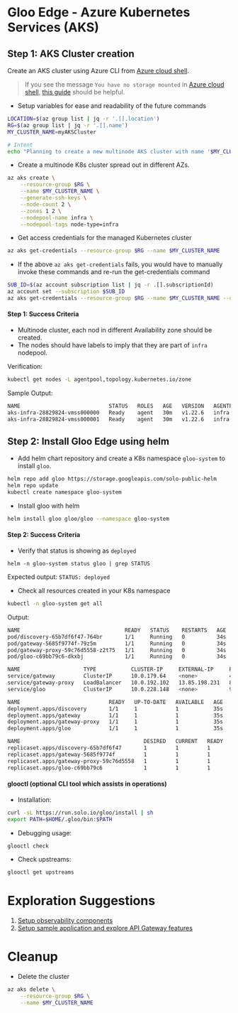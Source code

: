 # Gloo Edge - Azure Kubernetes Services (AKS)

## Step 1: AKS Cluster creation

Create an AKS cluster using Azure CLI from [Azure cloud shell](https://shell.azure.com).

> If you see the message `You have no storage mounted` in [Azure cloud shell](https://shell.azure.com), [this guide](https://docs.microsoft.com/en-us/azure/cloud-shell/persisting-shell-storage) should be helpful.

- Setup variables for ease and readability of the future commands
```bash 
LOCATION=$(az group list | jq -r '.[].location')
RG=$(az group list | jq -r '.[].name')
MY_CLUSTER_NAME=myAKSCluster

# Intent 
echo "Planning to create a new multinode AKS cluster with name '$MY_CLUSTER_NAME' in Resource Group '$RG' at '$LOCATION'."
```

- Create a multinode K8s cluster spread out in different AZs.
```bash
az aks create \
    --resource-group $RG \
    --name $MY_CLUSTER_NAME \
    --generate-ssh-keys \
    --node-count 2 \
    --zones 1 2 \
    --nodepool-name infra \
    --nodepool-tags node-type=infra
```

- Get access credentials for the managed Kubernetes cluster
```bash
az aks get-credentials --resource-group $RG --name $MY_CLUSTER_NAME 
```

- If the above `az aks get-credentials` fails, you would have to manually invoke these commands and re-run the get-credentials command
```bash
SUB_ID=$(az account subscription list | jq -r .[].subscriptionId)
az account set --subscription $SUB_ID
az aks get-credentials --resource-group $RG --name $MY_CLUSTER_NAME --overwrite-existing
```

#### Step 1: Success Criteria

- Multinode cluster, each nod in different Availability zone should be created.
- The nodes should have labels to imply that they are part of `infra` nodepool.

Verification:
```bash
kubectl get nodes -L agentpool,topology.kubernetes.io/zone
```

Sample Output:
```bash
NAME                            STATUS   ROLES   AGE   VERSION   AGENTPOOL   ZONE
aks-infra-28829824-vmss000000   Ready    agent   30m   v1.22.6   infra       southcentralus-1
aks-infra-28829824-vmss000001   Ready    agent   30m   v1.22.6   infra       southcentralus-2
```

## Step 2: Install Gloo Edge using helm

- Add helm chart repository and create a K8s namespace `gloo-system` to install `gloo`.
```bash
helm repo add gloo https://storage.googleapis.com/solo-public-helm
helm repo update
kubectl create namespace gloo-system
```

- Install gloo with helm
```bash
helm install gloo gloo/gloo --namespace gloo-system
```

#### Step 2: Success Criteria

- Verify that status is showing as `deployed`
```
helm -n gloo-system status gloo | grep STATUS
```
Expected output: `STATUS: deployed`

- Check all resources created in your K8s namespace
```bash
kubectl -n gloo-system get all
```
Output:
```bash
NAME                                 READY   STATUS    RESTARTS   AGE
pod/discovery-65b7df6f47-764br       1/1     Running   0          34s
pod/gateway-5685f9774f-79z5m         1/1     Running   0          34s
pod/gateway-proxy-59c76d5558-z2t75   1/1     Running   0          34s
pod/gloo-c69bb79c6-dkxbj             1/1     Running   0          34s

NAME                    TYPE           CLUSTER-IP     EXTERNAL-IP     PORT(S)                               AGE
service/gateway         ClusterIP      10.0.179.64    <none>          443/TCP                               35s
service/gateway-proxy   LoadBalancer   10.0.192.102   13.85.198.231   80:30638/TCP,443:31858/TCP            35s
service/gloo            ClusterIP      10.0.228.148   <none>          9977/TCP,9976/TCP,9988/TCP,9979/TCP   35s

NAME                            READY   UP-TO-DATE   AVAILABLE   AGE
deployment.apps/discovery       1/1     1            1           35s
deployment.apps/gateway         1/1     1            1           35s
deployment.apps/gateway-proxy   1/1     1            1           35s
deployment.apps/gloo            1/1     1            1           35s

NAME                                       DESIRED   CURRENT   READY   AGE
replicaset.apps/discovery-65b7df6f47       1         1         1       35s
replicaset.apps/gateway-5685f9774f         1         1         1       35s
replicaset.apps/gateway-proxy-59c76d5558   1         1         1       35s
replicaset.apps/gloo-c69bb79c6             1         1         1       35s
```

#### glooctl (optional CLI tool which assists in operations)

- Installation:
```bash
curl -sL https://run.solo.io/gloo/install | sh
export PATH=$HOME/.gloo/bin:$PATH
```

- Debugging usage:
```bash
glooctl check
```

- Check upstreams:
```bash
glooctl get upstreams
```

# Exploration Suggestions

1. [Setup observability components](https://github.com/find-arka/k8s-misc/blob/v0.0.3/API-Gateway/setup-observability.md)
2. [Setup sample application and explore API Gateway features](https://github.com/find-arka/k8s-misc/blob/v0.0.3/API-Gateway/test-with-sample-application.md)

# Cleanup

- Delete the cluster
```bash
az aks delete \
    --resource-group $RG \
    --name $MY_CLUSTER_NAME
```
